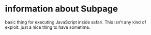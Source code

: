# information about Subpage

basic thing for executing JavaScript inside safari. This isn't any kind of exploit. just a nice thing to have sometime.
